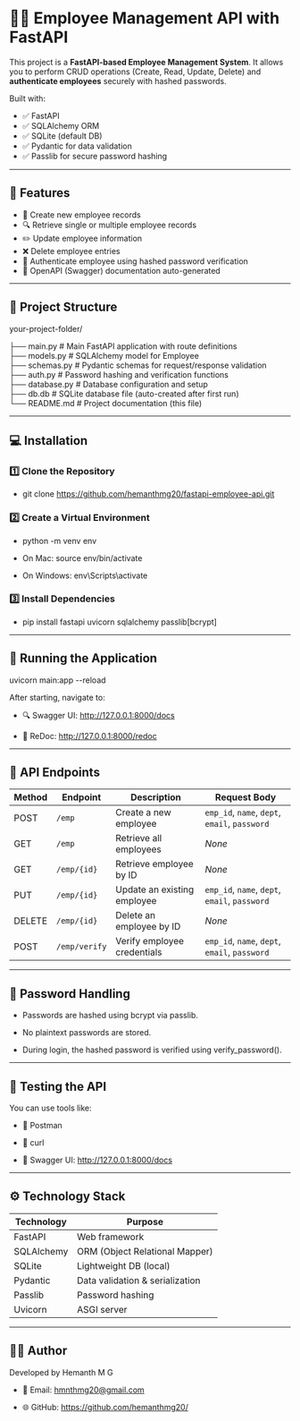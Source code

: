 # 🧑‍💼 Employee Management API with FastAPI

This project is a **FastAPI-based Employee Management System**. It allows you to perform CRUD operations (Create, Read, Update, Delete) and **authenticate employees** securely with hashed passwords.

Built with:
- ✅ FastAPI
- ✅ SQLAlchemy ORM
- ✅ SQLite (default DB)
- ✅ Pydantic for data validation
- ✅ Passlib for secure password hashing

---

## 📌 Features

- 🚀 Create new employee records
- 🔍 Retrieve single or multiple employee records
- ✏️ Update employee information
- ❌ Delete employee entries
- 🔐 Authenticate employee using hashed password verification
- 📄 OpenAPI (Swagger) documentation auto-generated

---

## 📁 Project Structure

your-project-folder/

├── main.py # Main FastAPI application with route definitions    
├── models.py # SQLAlchemy model for Employee    
├── schemas.py # Pydantic schemas for request/response validation                                                                                                             
├── auth.py # Password hashing and verification functions                                                                                                                     
├── database.py # Database configuration and setup                                                                                                                            
├── db.db # SQLite database file (auto-created after first run)  
└── README.md # Project documentation (this file)                                                                                                                             

---

## 💻 Installation

### 1️⃣ Clone the Repository

- git clone https://github.com/hemanthmg20/fastapi-employee-api.git

### 2️⃣ Create a Virtual Environment

- python -m venv env

- On Mac: source env/bin/activate

- On Windows: env\Scripts\activate

### 3️⃣ Install Dependencies

- pip install fastapi uvicorn sqlalchemy passlib[bcrypt]

---

## 🚀 Running the Application

uvicorn main:app --reload

After starting, navigate to:

- 🔍 Swagger UI: http://127.0.0.1:8000/docs

- 📘 ReDoc: http://127.0.0.1:8000/redoc

---

## 🔗 API Endpoints

| Method | Endpoint      | Description                 | Request Body                                  |
| ------ | ------------- | --------------------------- | --------------------------------------------- |
| POST   | `/emp`        | Create a new employee       | `emp_id`, `name`, `dept`, `email`, `password` |
| GET    | `/emp`        | Retrieve all employees      | *None*                                        |
| GET    | `/emp/{id}`   | Retrieve employee by ID     | *None*                                        |
| PUT    | `/emp/{id}`   | Update an existing employee | `emp_id`, `name`, `dept`, `email`, `password` |
| DELETE | `/emp/{id}`   | Delete an employee by ID    | *None*                                        |
| POST   | `/emp/verify` | Verify employee credentials | `emp_id`, `name`, `dept`, `email`, `password` |

---

## 🧠 Password Handling

- Passwords are hashed using bcrypt via passlib.

- No plaintext passwords are stored.

- During login, the hashed password is verified using verify_password().

---

## 🧪 Testing the API

You can use tools like:

- 🔧 Postman

- 🧪 curl

- 🧰 Swagger UI: http://127.0.0.1:8000/docs

---

## ⚙️ Technology Stack

| Technology | Purpose                         |
| ---------- | ------------------------------- |
| FastAPI    | Web framework                   |
| SQLAlchemy | ORM (Object Relational Mapper)  |
| SQLite     | Lightweight DB (local)          |
| Pydantic   | Data validation & serialization |
| Passlib    | Password hashing                |
| Uvicorn    | ASGI server                     |

---

## 🙋‍♂️ Author

Developed by Hemanth M G

- 📧 Email: hmnthmg20@gmail.com

- 🌐 GitHub: https://github.com/hemanthmg20/


